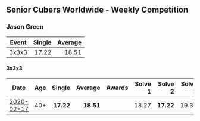 ## Senior Cubers Worldwide - Weekly Competition
### Jason Green

| Event | Single | Average |
| -- | --: | --: |
| 3x3x3 | 17.22 | 18.51 |

#### 3x3x3

| Date | Age | Single | Average | Awards | Solve 1 | Solve 2 | Solve 3 | Solve 4 | Solve 5 | Video |
| :--: | :--: | --: | --: | :--: | --: | --: | --: | --: | --: | :-- |
| [2020-02-17](../3x3x3/2020-02-17.md) | 40+ | **17.22** | **18.51** |  | 18.27 | **17.22** | 19.36 | 17.90 | 19.64 | [Link](https://www.facebook.com/events/616423959107229/permalink/621424961940462/) |


<!-- Global site tag (gtag.js) - Google Analytics -->
<script async src="https://www.googletagmanager.com/gtag/js?id=UA-86348435-3"></script>
<script>window.dataLayer = window.dataLayer || []; function gtag() {dataLayer.push(arguments);} gtag('js', new Date()); gtag('config', 'UA-86348435-3');</script>
